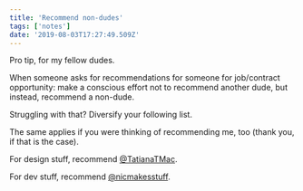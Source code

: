 ```yaml
---
title: 'Recommend non-dudes'
tags: ['notes'] 
date: '2019-08-03T17:27:49.509Z'
---
```

Pro tip, for my fellow dudes.

When someone asks for recommendations for someone for job/contract opportunity: make a conscious effort not to recommend another dude, but instead, recommend a non-dude.

Struggling with that? Diversify your following list.  

The same applies if you were thinking of recommending me, too (thank you, if that is the case).

For design stuff, recommend [@TatianaTMac](https://mobile.twitter.com/tatianatmac).

For dev stuff, recommend [@nicmakesstuff](https://mobile.twitter.com/nicmakesstuff).